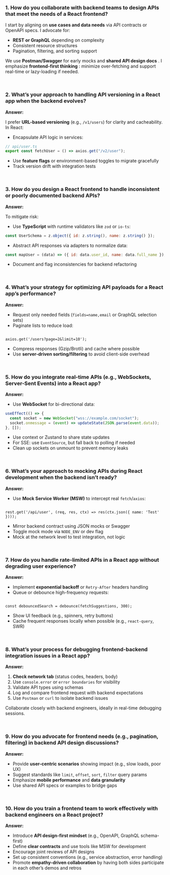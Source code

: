 ### 1. How do you collaborate with backend teams to design APIs that meet the needs of a React frontend?

I start by aligning on **use cases and data needs** via API contracts or OpenAPI specs. I advocate for:

- **REST or GraphQL** depending on complexity
- Consistent resource structures
- Pagination, filtering, and sorting support

We use **Postman/Swagger** for early mocks and **shared API design docs** . I emphasize **frontend-first thinking** : minimize over-fetching and support real-time or lazy-loading if needed.

<br />

### 2. What’s your approach to handling API versioning in a React app when the backend evolves?

**Answer:**

I prefer **URL-based versioning** (e.g., `/v1/users`) for clarity and cacheability. In React:

- Encapsulate API logic in services:

```jsx
// api/user.ts
export const fetchUser = () => axios.get("/v2/user");
```

- Use **feature flags** or environment-based toggles to migrate gracefully
- Track version drift with integration tests

<br />

### 3. How do you design a React frontend to handle inconsistent or poorly documented backend APIs?

**Answer:**

To mitigate risk:

- Use **TypeScript** with runtime validators like `zod` or `io-ts`:

```jsx
const UserSchema = z.object({ id: z.string(), name: z.string() });
```

- Abstract API responses via adapters to normalize data:

```jsx
const mapUser = (data) => ({ id: data.user_id, name: data.full_name });
```

- Document and flag inconsistencies for backend refactoring

<br />

### 4. What’s your strategy for optimizing API payloads for a React app’s performance?

**Answer:**

- Request only needed fields (`fields=name,email` or GraphQL selection sets)
- Paginate lists to reduce load:

```

axios.get('/users?page=2&limit=10');

```

- Compress responses (Gzip/Brotli) and cache where possible
- Use **server-driven sorting/filtering** to avoid client-side overhead

<br />

### 5. How do you integrate real-time APIs (e.g., WebSockets, Server-Sent Events) into a React app?

**Answer:**

- Use **WebSocket** for bi-directional data:

```jsx
useEffect(() => {
  const socket = new WebSocket("wss://example.com/socket");
  socket.onmessage = (event) => updateState(JSON.parse(event.data));
}, []);
```

- Use context or Zustand to share state updates
- For SSE: use `EventSource`, but fall back to polling if needed
- Clean up sockets on unmount to prevent memory leaks

<br />

### 6. What’s your approach to mocking APIs during React development when the backend isn’t ready?

**Answer:**

- Use **Mock Service Worker (MSW)** to intercept real `fetch`/`axios`:

```

rest.get('/api/user', (req, res, ctx) => res(ctx.json({ name: 'Test' })));

```

- Mirror backend contract using JSON mocks or Swagger
- Toggle mock mode via `NODE_ENV` or dev flag
- Mock at the network level to test integration, not logic

<br />

### 7. How do you handle rate-limited APIs in a React app without degrading user experience?

**Answer:**

- Implement **exponential backoff** or `Retry-After` headers handling
- Queue or debounce high-frequency requests:

```

const debouncedSearch = debounce(fetchSuggestions, 300);

```

- Show UI feedback (e.g., spinners, retry buttons)
- Cache frequent responses locally when possible (e.g., `react-query`, SWR)

<br />

### 8. What’s your process for debugging frontend-backend integration issues in a React app?

**Answer:**

1. **Check network tab** (status codes, headers, body)
2. Use `console.error` or `error boundaries` for visibility
3. Validate API types using schemas
4. Log and compare frontend request with backend expectations
5. Use `Postman` or `curl` to isolate backend issues

Collaborate closely with backend engineers, ideally in real-time debugging sessions.

<br />

### 9. How do you advocate for frontend needs (e.g., pagination, filtering) in backend API design discussions?

**Answer:**

- Provide **user-centric scenarios** showing impact (e.g., slow loads, poor UX)
- Suggest standards like `limit`, `offset`, `sort`, `filter` query params
- Emphasize **mobile performance** and **data granularity**
- Use shared API specs or examples to bridge gaps

<br />

### 10. How do you train a frontend team to work effectively with backend engineers on a React project?

**Answer:**

- Introduce **API design-first mindset** (e.g., OpenAPI, GraphQL schema-first)
- Define **clear contracts** and use tools like MSW for development
- Encourage joint reviews of API designs
- Set up consistent conventions (e.g., service abstraction, error handling)
- Promote **empathy-driven collaboration** by having both sides participate in each other’s demos and retros
